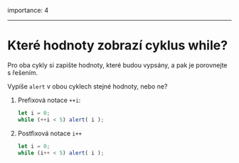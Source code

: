 importance: 4

---

# Které hodnoty zobrazí cyklus while?

Pro oba cykly si zapište hodnoty, které budou vypsány, a pak je porovnejte s řešením.

Vypíše `alert` v obou cyklech stejné hodnoty, nebo ne?

1. Prefixová notace `++i`:
    ```js
    let i = 0;
    while (++i < 5) alert( i );
    ```
2. Postfixová notace `i++`

    ```js
    let i = 0;
    while (i++ < 5) alert( i );
    ```
